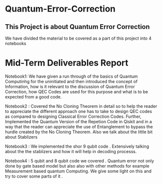 # Quantum-Error-Correction


## This Project is about Quantum Error Correction 
We have divided the material to be covered as a part of this project into 4 notebooks


# Mid-Term Deliverables Report
Notebook1: We have given a run through of the basics of Quantum Computinhg for the uninitiated and then introduced the concept of Information, how is it relevant to the discussion of Quantum Error Correction, how QEC Codes are used for this purpose and what is to be expected from a good code. 


Notebook2 : Covered the No Cloning Theorem in detail so to help the reader to appreciate the different approach one has to take to design QEC codes as compared to designing Classical Error Correction Codes. Further, Implemented the Quantum Version of the Repetion Code in Qiskit and in a way that the reader can appreciate the use of Entanglement to bypass the hurdle created by the No Cloning Theorem. Also we talk about the little bit about Stablizers 

Notebook3 : We implemented the shor 9 qubit code . Extensively talking about the the stablizers and how it will help in decoding processs. 

Notebook4 : 5 qubit and 8 qubit code we covered . Quantum error not only done by gate based model but also also with other methods for example Measurement based quantum Computing. We give some light on this and try to cover some parts of it .

